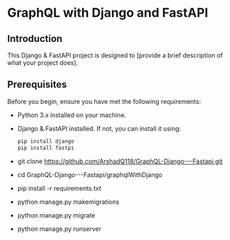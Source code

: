 # GraphQL with Django and FastAPI

## Introduction

This Django & FastAPI project is designed to [provide a brief description of what your project does].

## Prerequisites

Before you begin, ensure you have met the following requirements:

- Python 3.x installed on your machine.
- Django & FastAPI installed. If not, you can install it using:

   ```bash
   pip install django
   pip install fastpi

- git clone https://github.com/ArshadQ118/GraphQL-Django---Fastapi.git
- cd GraphQL-Django---Fastapi/graphqlWithDjango
- pip install -r requirements.txt
- python manage.py makemigrations
- python manage.py migrate
- python manage.py runserver





